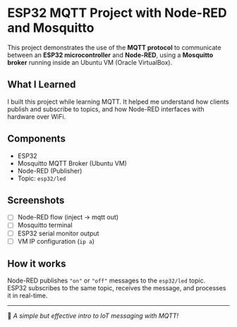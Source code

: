 # ESP32 MQTT Project with Node-RED and Mosquitto

This project demonstrates the use of the **MQTT protocol** to communicate between an **ESP32 microcontroller** and **Node-RED**, using a **Mosquitto broker** running inside an Ubuntu VM (Oracle VirtualBox).

## What I Learned
I built this project while learning MQTT. It helped me understand how clients publish and subscribe to topics, and how Node-RED interfaces with hardware over WiFi.

## Components
- ESP32
- Mosquitto MQTT Broker (Ubuntu VM)
- Node-RED (Publisher)
- Topic: `esp32/led`

## Screenshots
- [ ] Node-RED flow (inject → mqtt out)
- [ ] Mosquitto terminal
- [ ] ESP32 serial monitor output
- [ ] VM IP configuration (`ip a`)

## How it works
Node-RED publishes `"on"` or `"off"` messages to the `esp32/led` topic.  
ESP32 subscribes to the same topic, receives the message, and processes it in real-time.

---

📡 *A simple but effective intro to IoT messaging with MQTT!*
 
